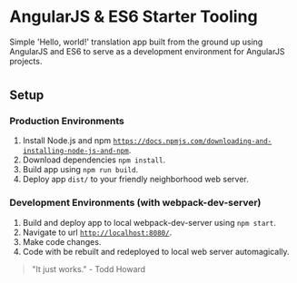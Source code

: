 # AngularJS & ES6 Starter Tooling #
Simple 'Hello, world!' translation app built from the ground up using AngularJS and ES6 to serve as a development 
environment for AngularJS projects.

#
## Setup ##
### Production Environments ###

1. Install Node.js and npm [`https://docs.npmjs.com/downloading-and-installing-node-js-and-npm`](https://docs.npmjs.com/downloading-and-installing-node-js-and-npm).
2. Download dependencies `npm install`.
3. Build app using `npm run build`.
4. Deploy app `dist/` to your friendly neighborhood web server.

### Development Environments (with webpack-dev-server) ###
1. Build and deploy app to local webpack-dev-server using `npm start`.
2. Navigate to url [`http://localhost:8080/`](http://localhost:8080/).
3. Make code changes.
4. Code with be rebuilt and redeployed to local web server automagically.

> "It just works." - Todd Howard

